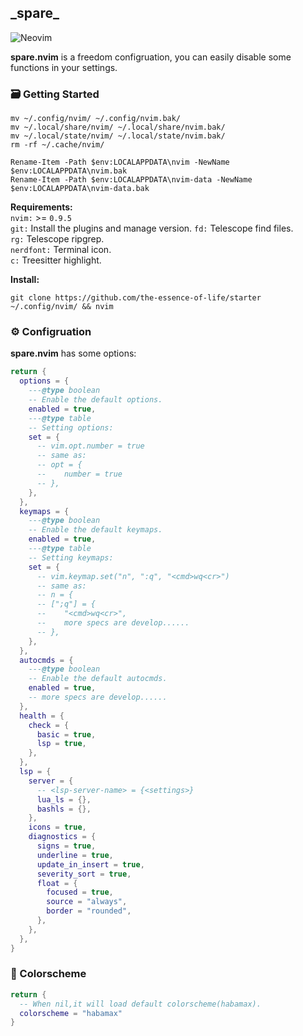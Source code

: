 ## \_spare\_  
![Neovim](https://img.shields.io/badge/NeoVim-%2357A143.svg?&style=for-the-badge&logo=neovim&logoColor=white)  

**spare.nvim** is a freedom configruation, you can easily disable some functions in your settings.  

### :card_file_box: Getting Started  

```shell
mv ~/.config/nvim/ ~/.config/nvim.bak/
mv ~/.local/share/nvim/ ~/.local/share/nvim.bak/
mv ~/.local/state/nvim/ ~/.local/state/nvim.bak/
rm -rf ~/.cache/nvim/
```

```pwsh
Rename-Item -Path $env:LOCALAPPDATA\nvim -NewName $env:LOCALAPPDATA\nvim.bak
Rename-Item -Path $env:LOCALAPPDATA\nvim-data -NewName $env:LOCALAPPDATA\nvim-data.bak
```

**Requirements:**  
`nvim:` >= `0.9.5`  
`git:` Install the plugins and manage version.
`fd:` Telescope find files.  
`rg:` Telescope ripgrep.  
`nerdfont:` Terminal icon.  
`c:` Treesitter highlight.  

**Install:**  

```shell
git clone https://github.com/the-essence-of-life/starter ~/.config/nvim/ && nvim
```
### :gear: Configruation  

**spare.nvim** has some options:  

```lua
return {
  options = {
    ---@type boolean
    -- Enable the default options.
    enabled = true,
    ---@type table
    -- Setting options:
    set = {
      -- vim.opt.number = true
      -- same as:
      -- opt = {
      --    number = true
      -- },
    },
  },
  keymaps = {
    ---@type boolean
    -- Enable the default keymaps.
    enabled = true,
    ---@type table
    -- Setting keymaps:
    set = {
      -- vim.keymap.set("n", ":q", "<cmd>wq<cr>")
      -- same as:
      -- n = {
      -- [";q"] = {
      --    "<cmd>wq<cr>",
      --    more specs are develop......
      -- },
    },
  },
  autocmds = {
    ---@type boolean
    -- Enable the default autocmds.
    enabled = true,
    -- more specs are develop......
  },
  health = {
    check = {
      basic = true,
      lsp = true,
    },
  },
  lsp = {
    server = {
      -- <lsp-server-name> = {<settings>}
      lua_ls = {},
      bashls = {},
    },
    icons = true,
    diagnostics = {
      signs = true,
      underline = true,
      update_in_insert = true,
      severity_sort = true,
      float = {
        focused = true,
        source = "always",
        border = "rounded",
      },
    },
  },
}
```

### :rainbow: Colorscheme

```lua
return {
  -- When nil,it will load default colorscheme(habamax).
  colorscheme = "habamax"
}
```
